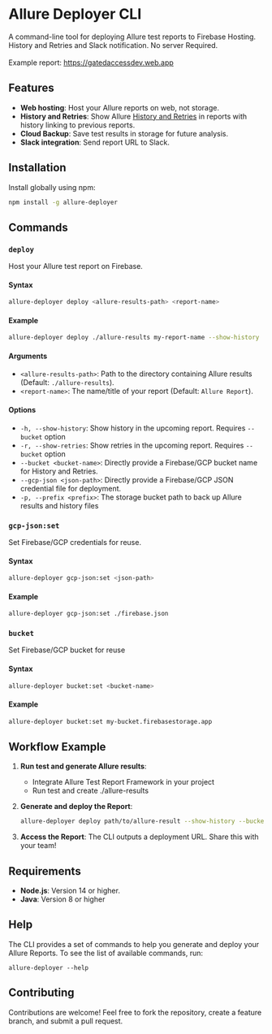 
# Allure Deployer CLI

A command-line tool for deploying Allure test reports to Firebase Hosting. History and Retries and Slack notification.
No server Required.
</br>
</br>
Example report: https://gatedaccessdev.web.app
## Features

- **Web hosting**: Host your Allure reports on web, not storage.
- **History and Retries**: Show Allure [History and Retries](https://allurereport.org/docs/history-and-retries/) in reports with history linking to previous reports.
- **Cloud Backup**: Save test results in storage for future analysis.
- **Slack integration**: Send report URL to Slack.

## Installation

Install globally using npm:

```bash
npm install -g allure-deployer
```
## Commands

### `deploy`
Host your Allure test report on Firebase.


#### Syntax
```bash
allure-deployer deploy <allure-results-path> <report-name>
```

#### Example
```bash
allure-deployer deploy ./allure-results my-report-name --show-history
```

#### Arguments
- `<allure-results-path>`: Path to the directory containing Allure results (Default: `./allure-results`).
- `<report-name>`: The name/title of your report (Default: `Allure Report`).

#### Options
- `-h, --show-history`: Show history in the upcoming report. Requires `--bucket` option
- `-r, --show-retries`: Show retries in the upcoming report. Requires `--bucket` option
- `--bucket <bucket-name>`: Directly provide a Firebase/GCP bucket name for History and Retries.
- `--gcp-json <json-path>`: Directly provide a Firebase/GCP JSON credential file for deployment.
- `-p, --prefix <prefix>`: The storage bucket path to back up Allure results and history files

### `gcp-json:set`
Set Firebase/GCP credentials for reuse.

#### Syntax
```bash
allure-deployer gcp-json:set <json-path>
```

#### Example
```bash
allure-deployer gcp-json:set ./firebase.json
```

### `bucket`
Set Firebase/GCP bucket for reuse

#### Syntax
```bash
allure-deployer bucket:set <bucket-name>
```

#### Example
```bash
allure-deployer bucket:set my-bucket.firebasestorage.app
```

## Workflow Example

1. **Run test and generate Allure results**:
    - Integrate Allure Test Report Framework in your project
    - Run test and create ./allure-results

2. **Generate and deploy the Report**:
   ```bash
   allure-deployer deploy path/to/allure-result --show-history --bucket gcp-bucket --gcp-json path/to/credential.json
   ```

3. **Access the Report**:
   The CLI outputs a deployment URL. Share this with your team!


## Requirements

- **Node.js**: Version 14 or higher.
- **Java**: Version 8 or higher

## Help
The CLI provides a set of commands to help you generate and deploy your Allure Reports. To see the list of available commands, run:
```shell
allure-deployer --help
```

## Contributing

Contributions are welcome! Feel free to fork the repository, create a feature branch, and submit a pull request.
